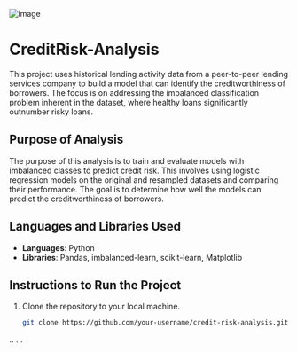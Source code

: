 ![image](https://github.com/Jvvne/CreditRisk-Analysis/assets/148028363/d6eee736-5a52-4723-bd38-aa693c3c4922)
# CreditRisk-Analysis
This project uses historical lending activity data from a peer-to-peer lending services company to build a model that can identify the creditworthiness of borrowers. The focus is on addressing the imbalanced classification problem inherent in the dataset, where healthy loans significantly outnumber risky loans.

## Purpose of Analysis

The purpose of this analysis is to train and evaluate models with imbalanced classes to predict credit risk. This involves using logistic regression models on the original and resampled datasets and comparing their performance. The goal is to determine how well the models can predict the creditworthiness of borrowers.

## Languages and Libraries Used

- **Languages**: Python
- **Libraries**: Pandas, imbalanced-learn, scikit-learn, Matplotlib

## Instructions to Run the Project
1. Clone the repository to your local machine.
   ```bash
   git clone https://github.com/your-username/credit-risk-analysis.git
..
.
.
